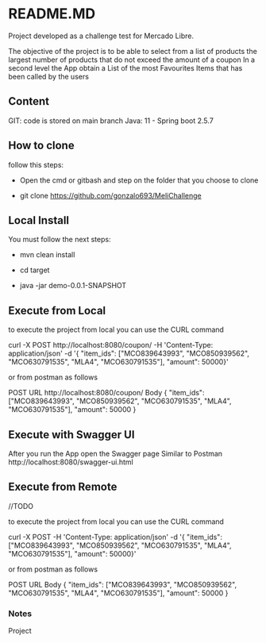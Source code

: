# README.MD
Project developed as a challenge test for Mercado Libre.

The objective of the project is to be able to select from a list of products the largest number of products that do not exceed the amount of a coupon
In a second level the App obtain a List of the most Favourites Items that has been called by the users

## Content

GIT: code is stored on main branch
Java: 11 - Spring boot 2.5.7


## How to clone
follow this steps:

* Open the cmd or gitbash and step on the folder that you choose to clone 

* git clone https://github.com/gonzalo693/MeliChallenge



## Local Install
You must follow the next steps:

* mvn clean install

* cd target

* java -jar demo-0.0.1-SNAPSHOT

## Execute from Local

to execute the project from local you can use the CURL command

curl -X POST http://localhost:8080/coupon/
-H 'Content-Type: application/json'
-d '{ "item_ids": ["MCO839643993", "MCO850939562", "MCO630791535", "MLA4", "MCO630791535"], "amount": 50000}'

or from postman as follows

 POST
URL http://localhost:8080/coupon/
Body
{
"item_ids": ["MCO839643993", "MCO850939562", "MCO630791535", "MLA4", "MCO630791535"],
"amount": 50000
}

## Execute with Swagger UI
After you run the App  open the Swagger page Similar to Postman
http://localhost:8080/swagger-ui.html

## Execute from Remote 
//TODO

to execute the project from local you can use the CURL command

curl -X POST 
-H 'Content-Type: application/json'
-d '{ "item_ids": ["MCO839643993", "MCO850939562", "MCO630791535", "MLA4", "MCO630791535"], "amount": 50000}'

or from postman as follows

 POST
URL
Body
{
"item_ids": ["MCO839643993", "MCO850939562", "MCO630791535", "MLA4", "MCO630791535"],
"amount": 50000
}


### Notes
Project
